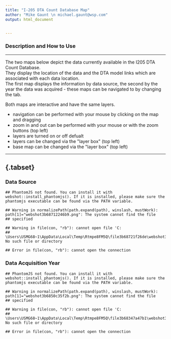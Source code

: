```yaml
---
title: "I-205 DTA Count Database Map"
author: "Mike Gaunt \n michael.gaunt@wsp.com"
output: html_document


---
```


<style type="text/css">
.main-container {
  max-width: 1800px;
  margin-left: auto;
  margin-right: auto;
}
</style>





### Description and How to Use  
***
The two maps below depict the data currently available in the I205 DTA Count Database.   
They display the location of the data and the DTA model links which are associated with each data location.    
The first map displays the information by data source, the second by the year the data was acquired - these maps can be navigated to by changing the tab.    

Both maps are interactive and have the same layers.   

* navigation can be performed with your mouse by clicking on the map and dragging
* zoom in and out can be performed with your mouse or with the zoom buttons (top left) 
* layers are turned on or off defualt
* layers can be changed via the "layer box" (top left)   
* base map can be changed via the "layer box" (top left) 

***

## {.tabset}

### Data Source

```
## PhantomJS not found. You can install it with webshot::install_phantomjs(). If it is installed, please make sure the phantomjs executable can be found via the PATH variable.
```

```
## Warning in normalizePath(path.expand(path), winslash, mustWork): path[1]="webshot3b68712246b9.png": The system cannot find the file
## specified
```

```
## Warning in file(con, "rb"): cannot open file 'C:
## \Users\USMG68~1\AppData\Local\Temp\Rtmpe8FM5Q\file3b68721f26de\webshot3b68712246b9.png': No such file or directory
```

```
## Error in file(con, "rb"): cannot open the connection
```

### Data Acquisition Year

```
## PhantomJS not found. You can install it with webshot::install_phantomjs(). If it is installed, please make sure the phantomjs executable can be found via the PATH variable.
```

```
## Warning in normalizePath(path.expand(path), winslash, mustWork): path[1]="webshot3b6850c35f2b.png": The system cannot find the file
## specified
```

```
## Warning in file(con, "rb"): cannot open file 'C:
## \Users\USMG68~1\AppData\Local\Temp\Rtmpe8FM5Q\file3b68347a47b1\webshot3b6850c35f2b.png': No such file or directory
```

```
## Error in file(con, "rb"): cannot open the connection
```




































